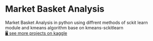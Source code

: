 # Market Basket Analysis <br>
Market Basket Analysis in python using diffrent methods of sckit learn module and kmeans algorithm base on kmeans-sckitlearn <br>
[🖥️ see more projects on kaggle](https://www.kaggle.com/najmeabdoli)